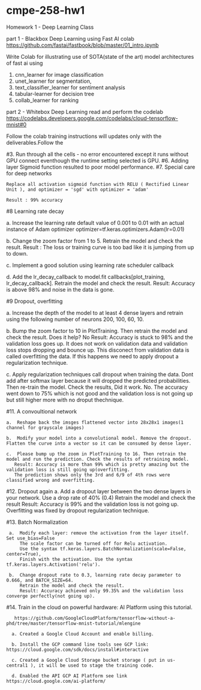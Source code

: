 # cmpe-258-hw1
Homework 1 - Deep Learning Class

part 1 - Blackbox Deep Learning using Fast AI colab https://github.com/fastai/fastbook/blob/master/01_intro.ipynb

Write Colab for illustrating use of SOTA(state of the art) model architectures of fast ai using 

1. cnn_learner for image classification
2. unet_learner for segmentation, 
3. text_classifier_learner for sentiment analysis
4. tabular-learner for decision tree
5. collab_learner for ranking

part 2 - Whitebox Deep Learning read and perform the codelab https://codelabs.developers.google.com/codelabs/cloud-tensorflow-mnist#0

Follow the colab training instructions will updates only with the deliverables.Follow the 

#3.  Run through all the cells - no error encountered except it runs without GPU connect eventhough the runtime setting selected is GPU.
#6.  Adding layer Sigmoid function resulted to poor model performance. 
#7.  Special care for deep networks

    Replace all activation sigmoid function with RELU ( Rectified Linear Unit ), and optimizer = 'sgd' with optimizer = 'adam'
    
    Result : 99% accuracy
    
    
#8 Learning rate decay 

   a. Increase the learning rate default value of 0.001 to 0.01 with an actual instance of Adam optimizer
      optimizer=tf.keras.optimizers.Adam(lr=0.01)
      
   b. Change the zoom factor from 1 to 5. Retrain the model and check the result.
      Result : The loss or training curve  is too bad like it is jumping from up to down.
      
   c. Implement a good solution using learning rate scheduler callback
   
   d. Add the lr_decay_callback to model.fit callbacks[plot_training, lr_decay_callback]. Retrain the model and check the result.
      Result: Accuracy is above 98% and noise in the data is gone.
   
#9 Dropout, overfitting

   a. Increase the depth of the model to at least 4 dense layers and retrain using the following number of neurons 200, 100, 60, 10.
   
   b. Bump the zoom factor to 10 in PlotTraining. Then retrain the model and check the result. Does it help? No
      Result: Accuracy is stuck to 98% and the validation loss goes up. It does not work on validation data and validation loss stops dropping and bounce up.
      This disconect from validation data is called overfitting the data. If this happens we need to apply dropout a regularization technique.
      
   c. Apply regularization techniques call dropout when training the data. Dont add after softmax layer because it will dropped the predicted probabilities.
      Then re-train the model. Check the results, Did it work. No. The accuracy went down to 75% which is not good and the validation loss is not going up but 
      still higher more with no droput thechnique.
      
#11. A convoultional network

    a.  Reshape back the imsges flattened vector into 28x28x1 images(1 channel for grayscale images)
   
    b.  Modify your model into a convolutional model. Remove the dropout. Flatten the curve into a vector so it can be consumed by dense layer.
   
    c.  Please bump up the zoom in PlotTraining to 16. Then retrain the model and run the prediction. Check the results of retraining model.
       Result: Accuracy is more than 99% which is pretty amazing but the validation loss is still going up(overfitting.
       The prediction shows only the 3rd and 6/9 of 4th rows were classified wrong and overfitting. 
       
 #12.  Dropout again
    a. Add a dropout layer between the two dense layers in your network. Use a drop rate of 40% (0.4)
       Retrain the model and check the result
       Result: Accuracy is 99% and the validation loss is not going up. Overfitting was fixed by dropout regularization technique.
       
 #13. Batch Normalization 
 
     a.  Modify each layer: remove the activation from the layer itself. Set use_bias=False
         The scale factor can be turned off for Relu activation. 
         Use the syntax tf.keras.layers.BatchNormalization(scale=False, center=True),
         Finish with the activation. Use the syntax tf.keras.layers.Activation('relu').
       
     b.  Change dropout rate to 0.3, learning rate decay parameter to 0.666, and BATCH_SIZE=64. 
         Retrain the model and check the result.
         Result: Accuracy achieved only 99.35% and the validation loss converge perfectly(not going up).
       
  #14. Train in the cloud on powerful hardware: AI Platform using this tutorial.
  
       https://github.com/GoogleCloudPlatform/tensorflow-without-a-phd/tree/master/tensorflow-mnist-tutorial/mlengine
      
      a. Created a Google Cloud Account and enable billing.
      
      b. Install the GCP command line tools see GCP link: https://cloud.google.com/sdk/docs/install#interactive
      
      c. Created a Google Cloud Storage bucket storage ( put in us-central1 ), it will be used to stage the training code.
      
      d. Enabled the API GCP AI Platform see link https://cloud.google.com/ai-platform/
      
  
      
      
